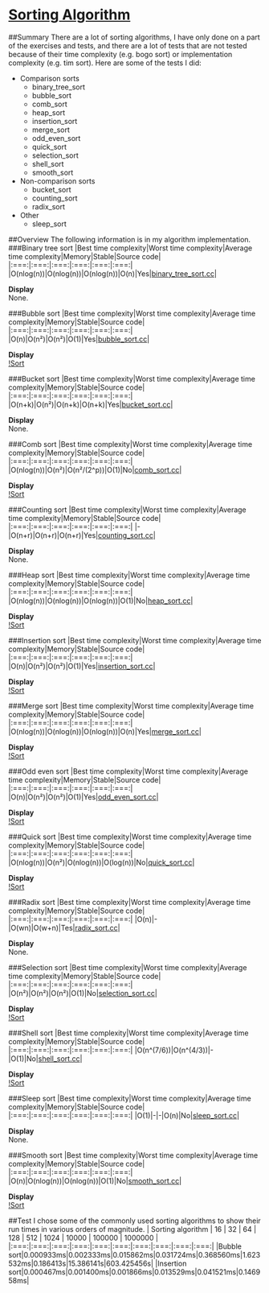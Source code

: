 [Sorting Algorithm](https://en.wikipedia.org/wiki/Sorting_algorithm "Wikipedia")
====
##Summary
There are a lot of sorting algorithms, I have only done on a part of the exercises and tests, and there are a lot of tests that are not tested because of their time complexity (e.g. bogo sort) or implementation complexity (e.g. tim sort). Here are some of the tests I did:
* Comparison sorts
  * binary_tree_sort
  * bubble_sort
  * comb_sort
  * heap_sort
  * insertion_sort
  * merge_sort
  * odd_even_sort
  * quick_sort
  * selection_sort
  * shell_sort
  * smooth_sort
* Non-comparison sorts
  * bucket_sort
  * counting_sort
  * radix_sort
* Other
  * sleep_sort

##Overview
The following information is in my algorithm implementation.
###Binary tree sort
|Best time complexity|Worst time complexity|Average time complexity|Memory|Stable|Source code|
|:===:|:===:|:===:|:===:|:===:|:===:|
|O(nlog(n))|O(nlog(n))|O(nlog(n))|O(n)|Yes|[binary_tree_sort.cc](https://github.com/Alinshans/LCPP/blob/master/Algorithm/Sort/binary_tree_sort.cc)|

**Display**<br>
None.

###Bubble sort
|Best time complexity|Worst time complexity|Average time complexity|Memory|Stable|Source code|
|:===:|:===:|:===:|:===:|:===:|:===:|
|O(n)|O(n²)|O(n²)|O(1)|Yes|[bubble_sort.cc](https://github.com/Alinshans/LCPP/blob/master/Algorithm/Sort/bubble_sort.cc)|

**Display**<br>
[!Sort](https://github.com/Alinshans/LCPP/blob/master/Algorithm/Sort/Images/bubble_sort.gif)

###Bucket sort
|Best time complexity|Worst time complexity|Average time complexity|Memory|Stable|Source code|
|:===:|:===:|:===:|:===:|:===:|:===:|
|O(n+k)|O(n²)|O(n+k)|O(n+k)|Yes|[bucket_sort.cc](https://github.com/Alinshans/LCPP/blob/master/Algorithm/Sort/bucket_sort.cc)|

**Display**<br>
None.

###Comb sort
|Best time complexity|Worst time complexity|Average time complexity|Memory|Stable|Source code|
|:===:|:===:|:===:|:===:|:===:|:===:|
|O(nlog(n))|O(n²)|O(n²/(2^p))|O(1)|No|[comb_sort.cc](https://github.com/Alinshans/LCPP/blob/master/Algorithm/Sort/comb_sort.cc)|

**Display**<br>
[!Sort](https://github.com/Alinshans/LCPP/blob/master/Algorithm/Sort/Images/comb_sort.gif)

###Counting sort
|Best time complexity|Worst time complexity|Average time complexity|Memory|Stable|Source code|
|:===:|:===:|:===:|:===:|:===:|:===:|
|-|O(n+r)|O(n+r)|O(n+r)|Yes|[counting_sort.cc](https://github.com/Alinshans/LCPP/blob/master/Algorithm/Sort/counting_sort.cc)|

**Display**<br>
None.

###Heap sort
|Best time complexity|Worst time complexity|Average time complexity|Memory|Stable|Source code|
|:===:|:===:|:===:|:===:|:===:|:===:|
|O(nlog(n))|O(nlog(n))|O(nlog(n))|O(1)|No|[heap_sort.cc](https://github.com/Alinshans/LCPP/blob/master/Algorithm/Sort/heap_sort.cc)|

**Display**<br>
[!Sort](https://github.com/Alinshans/LCPP/blob/master/Algorithm/Sort/Images/heap_sort.gif)

###Insertion sort
|Best time complexity|Worst time complexity|Average time complexity|Memory|Stable|Source code|
|:===:|:===:|:===:|:===:|:===:|:===:|
|O(n)|O(n²)|O(n²)|O(1)|Yes|[insertion_sort.cc](https://github.com/Alinshans/LCPP/blob/master/Algorithm/Sort/insertion_sort.cc)|

**Display**<br>
[!Sort](https://github.com/Alinshans/LCPP/blob/master/Algorithm/Sort/Images/insertion_sort.gif)

###Merge sort
|Best time complexity|Worst time complexity|Average time complexity|Memory|Stable|Source code|
|:===:|:===:|:===:|:===:|:===:|:===:|
|O(nlog(n))|O(nlog(n))|O(nlog(n))|O(n)|Yes|[merge_sort.cc](https://github.com/Alinshans/LCPP/blob/master/Algorithm/Sort/merge_sort.cc)|

**Display**<br>
[!Sort](https://github.com/Alinshans/LCPP/blob/master/Algorithm/Sort/Images/merge_sort.gif)

###Odd even sort
|Best time complexity|Worst time complexity|Average time complexity|Memory|Stable|Source code|
|:===:|:===:|:===:|:===:|:===:|:===:|
|O(n)|O(n²)|O(n²)|O(1)|Yes|[odd_even_sort.cc](https://github.com/Alinshans/LCPP/blob/master/Algorithm/Sort/odd_even_sort.cc)|

**Display**<br>
[!Sort](https://github.com/Alinshans/LCPP/blob/master/Algorithm/Sort/Images/odd_even_sort.gif)

###Quick sort
|Best time complexity|Worst time complexity|Average time complexity|Memory|Stable|Source code|
|:===:|:===:|:===:|:===:|:===:|:===:|
|O(nlog(n))|O(n²)|O(nlog(n))|O(log(n))|No|[quick_sort.cc](https://github.com/Alinshans/LCPP/blob/master/Algorithm/Sort/quick_sort.cc)|

**Display**<br>
[!Sort](https://github.com/Alinshans/LCPP/blob/master/Algorithm/Sort/Images/quick_sort.gif)

###Radix sort
|Best time complexity|Worst time complexity|Average time complexity|Memory|Stable|Source code|
|:===:|:===:|:===:|:===:|:===:|:===:|
|O(n)|-|O(wn)|O(w+n)|Tes|[radix_sort.cc](https://github.com/Alinshans/LCPP/blob/master/Algorithm/Sort/radix_sort.cc)|

**Display**<br>
None.

###Selection sort
|Best time complexity|Worst time complexity|Average time complexity|Memory|Stable|Source code|
|:===:|:===:|:===:|:===:|:===:|:===:|
|O(n²)|O(n²)|O(n²)|O(1)|No|[selection_sort.cc](https://github.com/Alinshans/LCPP/blob/master/Algorithm/Sort/selection_sort.cc)|

**Display**<br>
[!Sort](https://github.com/Alinshans/LCPP/blob/master/Algorithm/Sort/Images/selection_sort.gif)

###Shell sort
|Best time complexity|Worst time complexity|Average time complexity|Memory|Stable|Source code|
|:===:|:===:|:===:|:===:|:===:|:===:|
|O(n^(7/6))|O(n^(4/3))|-|O(1)|No|[shell_sort.cc](https://github.com/Alinshans/LCPP/blob/master/Algorithm/Sort/shell_sort.cc)|

**Display**<br>
[!Sort](https://github.com/Alinshans/LCPP/blob/master/Algorithm/Sort/Images/shell_sort.gif)

###Sleep sort
|Best time complexity|Worst time complexity|Average time complexity|Memory|Stable|Source code|
|:===:|:===:|:===:|:===:|:===:|:===:|
|O(1)|-|-|O(n)|No|[sleep_sort.cc](https://github.com/Alinshans/LCPP/blob/master/Algorithm/Sort/sleep_sort.cc)|

**Display**<br>
None.

###Smooth sort
|Best time complexity|Worst time complexity|Average time complexity|Memory|Stable|Source code|
|:===:|:===:|:===:|:===:|:===:|:===:|
|O(n)|O(nlog(n))|O(nlog(n))|O(1)|No|[smooth_sort.cc](https://github.com/Alinshans/LCPP/blob/master/Algorithm/Sort/smooth_sort.cc)|

**Display**<br>
[!Sort](https://github.com/Alinshans/LCPP/blob/master/Algorithm/Sort/Images/smooth_sort.gif)

##Test
I chose some of the commonly used sorting algorithms to show their run times in various orders of magnitude.
| Sorting algorithm | 16 | 32 | 64 | 128 | 512 | 1024 | 10000 | 100000 | 1000000 |
|:===:|:===:|:===:|:===:|:===:|:===:|:===:|:===:|:===:|:===:|
|Bubble sort|0.000933ms|0.002333ms|0.015862ms|0.031724ms|0.368560ms|1.623532ms|0.186413s|15.386141s|603.425456s|
|Insertion sort|0.000467ms|0.001400ms|0.001866ms|0.013529ms|0.041521ms|0.146958ms|
